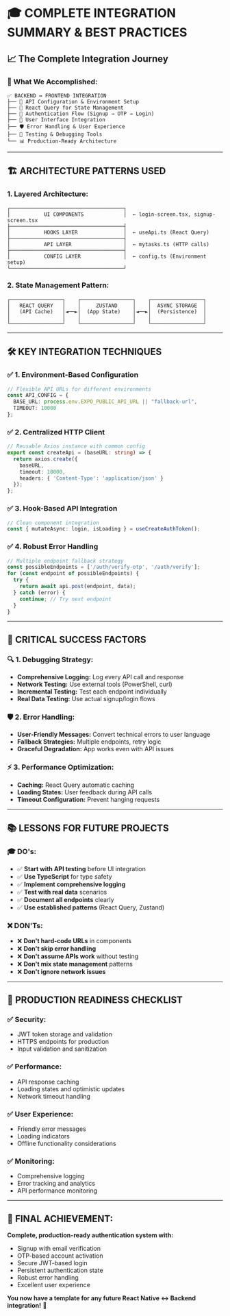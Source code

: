 # 🎓 **COMPLETE INTEGRATION SUMMARY & BEST PRACTICES**

## 📈 **The Complete Integration Journey**

### **🎯 What We Accomplished:**
```
✅ BACKEND ↔ FRONTEND INTEGRATION
├── 🔧 API Configuration & Environment Setup
├── 🚀 React Query for State Management  
├── 🔐 Authentication Flow (Signup → OTP → Login)
├── 📱 User Interface Integration
├── 🛡️ Error Handling & User Experience
├── 🧪 Testing & Debugging Tools
└── 📊 Production-Ready Architecture
```

---

## 🏗️ **ARCHITECTURE PATTERNS USED**

### **1. Layered Architecture:**
```
┌─────────────────────────────────────┐
│           UI COMPONENTS             │  ← login-screen.tsx, signup-screen.tsx
├─────────────────────────────────────┤
│           HOOKS LAYER               │  ← useApi.ts (React Query)
├─────────────────────────────────────┤  
│           API LAYER                 │  ← mytasks.ts (HTTP calls)
├─────────────────────────────────────┤
│           CONFIG LAYER              │  ← config.ts (Environment setup)
└─────────────────────────────────────┘
```

### **2. State Management Pattern:**
```
┌─────────────────┐    ┌─────────────────┐    ┌─────────────────┐
│   REACT QUERY   │    │     ZUSTAND     │    │  ASYNC STORAGE  │
│   (API Cache)   │◄──►│  (App State)    │◄──►│  (Persistence)  │
│                 │    │                 │    │                 │
└─────────────────┘    └─────────────────┘    └─────────────────┘
```

---

## 🛠️ **KEY INTEGRATION TECHNIQUES**

### **✅ 1. Environment-Based Configuration**
```typescript
// Flexible API URLs for different environments
const API_CONFIG = {
  BASE_URL: process.env.EXPO_PUBLIC_API_URL || "fallback-url",
  TIMEOUT: 10000
};
```

### **✅ 2. Centralized HTTP Client**
```typescript
// Reusable Axios instance with common config
export const createApi = (baseURL: string) => {
  return axios.create({
    baseURL,
    timeout: 10000,
    headers: { 'Content-Type': 'application/json' }
  });
};
```

### **✅ 3. Hook-Based API Integration**
```typescript
// Clean component integration
const { mutateAsync: login, isLoading } = useCreateAuthToken();
```

### **✅ 4. Robust Error Handling**
```typescript
// Multiple endpoint fallback strategy
const possibleEndpoints = ['/auth/verify-otp', '/auth/verify'];
for (const endpoint of possibleEndpoints) {
  try {
    return await api.post(endpoint, data);
  } catch (error) {
    continue; // Try next endpoint
  }
}
```

---

## 🎯 **CRITICAL SUCCESS FACTORS**

### **🔍 1. Debugging Strategy:**
- **Comprehensive Logging:** Log every API call and response
- **Network Testing:** Use external tools (PowerShell, curl)  
- **Incremental Testing:** Test each endpoint individually
- **Real Data Testing:** Use actual signup/login flows

### **🛡️ 2. Error Handling:**
- **User-Friendly Messages:** Convert technical errors to user language
- **Fallback Strategies:** Multiple endpoints, retry logic
- **Graceful Degradation:** App works even with API issues

### **⚡ 3. Performance Optimization:**
- **Caching:** React Query automatic caching
- **Loading States:** User feedback during API calls
- **Timeout Configuration:** Prevent hanging requests

---

## 📚 **LESSONS FOR FUTURE PROJECTS**

### **🎓 DO's:**
- ✅ **Start with API testing** before UI integration
- ✅ **Use TypeScript** for type safety
- ✅ **Implement comprehensive logging** 
- ✅ **Test with real data** scenarios
- ✅ **Document all endpoints** clearly
- ✅ **Use established patterns** (React Query, Zustand)

### **❌ DON'Ts:**
- ❌ **Don't hard-code URLs** in components
- ❌ **Don't skip error handling**
- ❌ **Don't assume APIs work** without testing
- ❌ **Don't mix state management** patterns
- ❌ **Don't ignore network issues**

---

## 🚀 **PRODUCTION READINESS CHECKLIST**

### **✅ Security:**
- JWT token storage and validation
- HTTPS endpoints for production
- Input validation and sanitization

### **✅ Performance:**
- API response caching
- Loading states and optimistic updates
- Network timeout handling

### **✅ User Experience:**
- Friendly error messages
- Loading indicators
- Offline functionality considerations

### **✅ Monitoring:**
- Comprehensive logging
- Error tracking and analytics
- API performance monitoring

---

## 🎉 **FINAL ACHIEVEMENT:**
**Complete, production-ready authentication system with:**
- Signup with email verification
- OTP-based account activation  
- Secure JWT-based login
- Persistent authentication state
- Robust error handling
- Excellent user experience

**You now have a template for any future React Native ↔ Backend integration!** 🚀